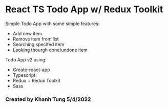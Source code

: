 # React TS Todo App w/ Redux Toolkit

Simple Todo App with some simple features:
+ Add new item 
+ Remove item from list
+ Searching specifed item 
+ Looking thourgh done/undone item

Todo App v2 using:
+ Create-react-app
+ Typescript
+ Redux + Redux Toolkit
+ Sass


### Created by Khanh Tung 5/4/2022
